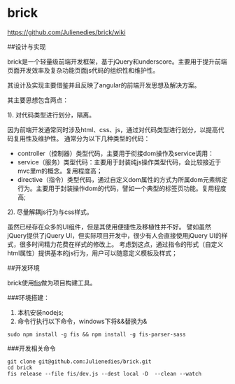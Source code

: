 brick
=====
https://github.com/Julienedies/brick/wiki

##设计与实现

brick是一个轻量级前端开发框架，基于jQuery和underscore。主要用于提升前端页面开发效率及复杂功能页面js代码的组织性和维护性。

其设计及实现主要借鉴并且反映了angular的前端开发思想及解决方案。

其主要思想包含两点：

1). 对代码类型进行划分，隔离。
 
因为前端开发通常同时涉及html、css、js，通过对代码类型进行划分，以提高代码复用性及维护性。
通常分为以下几种类型的代码：
*    controller（控制器）类型代码，主要用于衔接dom操作及service调用：
*    service（服务）类型代码：主要用于封装纯js操作类型代码，会比较接近于mvc里m的概念。复用程度高；
*    directive（指令）类型代码，通过自定义dom属性的方式为所属dom元素绑定行为。主要用于封装操作dom的代码，譬如一个典型的标签页功能。复用程度高;

2). 尽量解耦js行为与css样式。
 
虽然已经存在众多的UI组件，但是其使用便捷性及移植性并不好。
譬如虽然jQuery提供了jQuery UI，但实际项目开发中，很少有人会直接使用jQuery UI的样式，很多时间精力花费在样式的修改上。
考虑到这点，通过指令的形式（自定义html属性）提供基本的js行为，用户可以随意定义模板及样式；

##开发环境

brick使用[fis](https://github.com/fex-team/fis)做为项目构建工具。

###环境搭建：
1.  本机安装nodejs;
2.  命令行执行以下命令，windows下将&&替换为&
```
sudo npm install -g fis && npm install -g fis-parser-sass 
```
###开发相关命令
```
git clone git@github.com:Julienedies/brick.git
cd brick
fis release --file fis/dev.js --dest local -D  --clean --watch 
```

